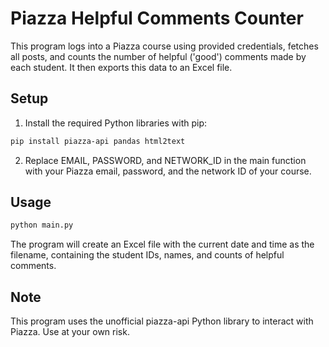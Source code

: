 # Piazza Helpful Comments Counter

This program logs into a Piazza course using provided credentials, fetches all posts, and counts the number of helpful ('good') comments made by each student. It then exports this data to an Excel file.

## Setup

1. Install the required Python libraries with pip:

```bash
pip install piazza-api pandas html2text
```

2. Replace EMAIL, PASSWORD, and NETWORK_ID in the main function with your Piazza email, password, and the network ID of your course.

## Usage

```bash
python main.py
```

The program will create an Excel file with the current date and time as the filename, containing the student IDs, names, and counts of helpful comments.

## Note

This program uses the unofficial piazza-api Python library to interact with Piazza. Use at your own risk.